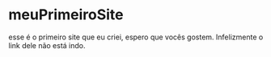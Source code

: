 # meuPrimeiroSite
esse é o primeiro site que eu criei, espero que vocês gostem.
Infelizmente o link dele não está indo.
